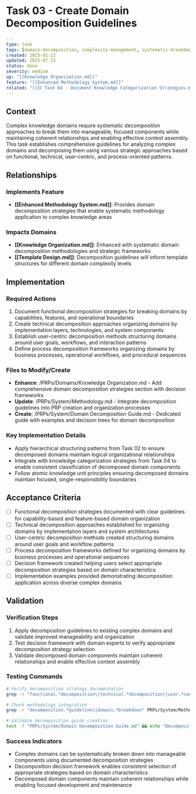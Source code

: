 # Task 03 - Create Domain Decomposition Guidelines

```yaml
---
type: task
tags: [domain-decomposition, complexity-management, systematic-breakdown]
created: 2025-01-22
updated: 2025-07-25
status: done
severity: medium
up: "[[Knowledge Organization.md]]"
feature: "[[Enhanced Methodology System.md]]"
related: "[[🟡 Task 04 - Document Knowledge Categorization Strategies.md]]"
---
```

## Context

Complex knowledge domains require systematic decomposition approaches to break them into manageable, focused components while maintaining coherent relationships and enabling effective context assembly. This task establishes comprehensive guidelines for analyzing complex domains and decomposing them using various strategic approaches based on functional, technical, user-centric, and process-oriented patterns.

## Relationships

### Implements Feature

- **[[Enhanced Methodology System.md]]**: Provides domain decomposition strategies that enable systematic methodology application to complex knowledge areas

### Impacts Domains

- **[[Knowledge Organization.md]]**: Enhanced with systematic domain decomposition methodologies and strategic frameworks
- **[[Template Design.md]]**: Decomposition guidelines will inform template structures for different domain complexity levels

## Implementation

### Required Actions

1. Document functional decomposition strategies for breaking domains by capabilities, features, and operational boundaries
2. Create technical decomposition approaches organizing domains by implementation layers, technologies, and system components
3. Establish user-centric decomposition methods structuring domains around user goals, workflows, and interaction patterns
4. Define process decomposition frameworks organizing domains by business processes, operational workflows, and procedural sequences

### Files to Modify/Create

- **Enhance**: /PRPs/Domains/Knowledge Organization.md - Add comprehensive domain decomposition strategies section with decision frameworks
- **Update**: /PRPs/System/Methodology.md - Integrate decomposition guidelines into PRP creation and organization processes
- **Create**: /PRPs/System/Domain Decomposition Guide.md - Dedicated guide with examples and decision trees for domain decomposition

### Key Implementation Details

- Apply hierarchical structuring patterns from Task 02 to ensure decomposed domains maintain logical organizational relationships
- Integrate with knowledge categorization strategies from Task 04 to enable consistent classification of decomposed domain components
- Follow atomic knowledge unit principles ensuring decomposed domains maintain focused, single-responsibility boundaries

## Acceptance Criteria

- [ ] Functional decomposition strategies documented with clear guidelines for capability-based and feature-based domain organization
- [ ] Technical decomposition approaches established for organizing domains by implementation layers and system architectures  
- [ ] User-centric decomposition methods created structuring domains around user goals and workflow patterns
- [ ] Process decomposition frameworks defined for organizing domains by business processes and operational sequences
- [ ] Decision framework created helping users select appropriate decomposition strategies based on domain characteristics
- [ ] Implementation examples provided demonstrating decomposition application across diverse complex domains

## Validation

### Verification Steps

1. Apply decomposition guidelines to existing complex domains and validate improved manageability and organization
2. Test decision framework with domain experts to verify appropriate decomposition strategy selection
3. Validate decomposed domain components maintain coherent relationships and enable effective context assembly

### Testing Commands

```bash
# Verify decomposition strategy documentation
grep -r "functional.*decomposition\|technical.*decomposition\|user.*centric\|process.*decomposition" PRPs/Domains/Knowledge\ Organization.md

# Check methodology integration
grep -r "decomposition.*guideline\|domain.*breakdown" PRPs/System/Methodology.md

# Validate decomposition guide creation
test -f "PRPs/System/Domain Decomposition Guide.md" && echo "Decomposition guide created"
```

### Success Indicators

- Complex domains can be systematically broken down into manageable components using documented decomposition strategies
- Decomposition decision framework enables consistent selection of appropriate strategies based on domain characteristics
- Decomposed domain components maintain coherent relationships while enabling focused development and maintenance
